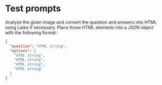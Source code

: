 # Test prompts

Analyze the given image and convert the question and answers into HTML using Latex
if necessary. Place those HTML elements into a JSON object with the following format:

```json
{
  "question": "HTML string",
  "options": [
    "HTML string",
    "HTML string",
    "HTML string",
    "HTML string"
  ]
}
```
